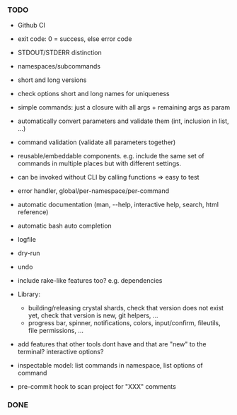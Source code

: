 

### TODO

- Github CI
- exit code: 0 = success, else error code
- STDOUT/STDERR distinction
- namespaces/subcommands
- short and long versions
- check options short and long names for uniqueness
- simple commands: just a closure with all args + remaining args as param
- automatically convert parameters and validate them (int, inclusion in list, ...)
- command validation (validate all parameters together)
- reusable/embeddable components. e.g. include the same set of commands in multiple places but with different settings.
- can be invoked without CLI by calling functions => easy to test
- error handler, global/per-namespace/per-command
- automatic documentation (man, --help, interactive help, search, html reference)
- automatic bash auto completion
- logfile
- dry-run
- undo
- include rake-like features too? e.g. dependencies

- Library:
  - building/releasing crystal shards, check that version does not exist yet, check that version is new, git helpers, ...
  - progress bar, spinner, notifications, colors, input/confirm, fileutils, file permissions, ...
- add features that other tools dont have and that are "new" to the terminal? interactive options?
- inspectable model: list commands in namespace, list options of command

- pre-commit hook to scan project for "XXX" comments

### DONE
